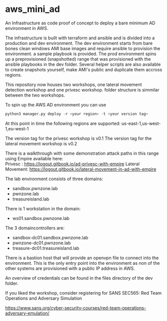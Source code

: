 # aws_mini_ad
An Infrastructure as code proof of concept to deploy a bare minimum AD environment in AWS.


The infrastructure is built with terraform and ansible and is divided into a production and dev environment. 
The dev environment starts from bare bones clean windows AMI base images and require ansible to provision the environment. a sample playbook is provided. 
The prod environment spins up a preprovisioned (snapshotted) range that was provisioned with the ansible playbooks in the dev folder. 
Several helper scripts are also available to create snapshots yourself, make AMI's public and duplicate them accross regions. 

This repository now houses two workshops, one lateral movement detection workshop and one privesc workshop. folder structure is simmilar between the two workshops.


To spin up the AWS AD environment you can use 

```Python
python3 manager.py deploy -r <your region> -t <your version tag>
```

At this point in time the following regions are supported:
us-east-1,us-west-1,eu-west-1 

The version tag for the privesc workshop is v0.1
The version tag for the lateral movement workshop is v0.2


There is a walkthrough with some demonstration attack paths in this range using Empire available here: <br>
Privesc : https://logout.gitbook.io/ad-privesc-with-empire
Lateral Movement: https://logout.gitbook.io/lateral-movement-in-ad-with-empire


The lab environment consists of three domains:

- sandbox.pwnzone.lab
- pwnzone.lab
- treasureisland.lab 

There is 1 workstation in the domain:

- ws01.sandbox.pwnzone.lab

The 3 domaincontrollers are:

- sandbox-dc01.sandbox.pwnzone.lab
- pwnzone-dc01.pwnzone.lab
- treasure-dc01.treasureisland.lab

There is a bastion host that will provide an openvpn file to connect into the environment. This is the only entry point into the environment as non of the other systems are provisioned with a public IP address in AWS. 

An overview of credentials can be found in the files directory of the dev folder. 


If you liked the workshop, consider registering for SANS SEC565: Red Team Operations and Adversary Simulation 

https://www.sans.org/cyber-security-courses/red-team-operations-adversary-emulation/
